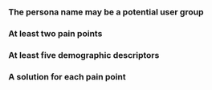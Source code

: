 ### The persona name may be a potential user group
### At least two pain points
### At least five demographic descriptors
### A solution for each pain point
